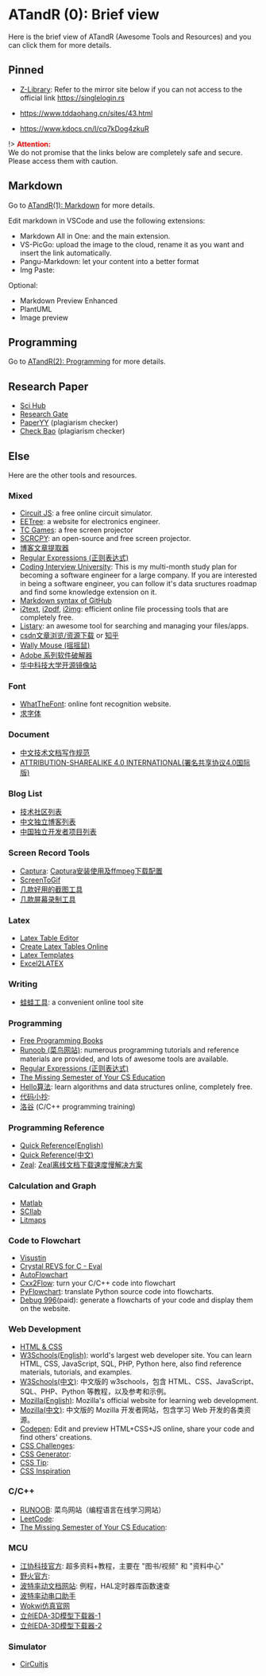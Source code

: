 # ATandR (0): Brief view

Here is the brief view of ATandR (Awesome Tools and Resources) and you can click them for more details.

## Pinned
- [Z-Library](https://singlelogin.rs): Refer to the mirror site below if you can not access to the official link https://singlelogin.rs

- https://www.tddaohang.cn/sites/43.html
- https://www.kdocs.cn/l/cq7kDog4zkuR

!> **<span style='color:red'>Attention:</span>**<br>
We do not promise that the links below are completely safe and secure. Please access them with caution.

## Markdown

Go to [ATandR(1): Markdown](Blogs/ATandR/ATandR(1)-Markdown.md) for more details.

Edit markdown in VSCode and use the following extensions:
- Markdown All in One: and the main extension.
- VS-PicGo: upload the image to the cloud, rename it as you want and insert the link automatically.
- Pangu-Markdown: let your content into a better format
- Img Paste:
 
Optional:
- Markdown Preview Enhanced
- PlantUML
- Image preview

## Programming

Go to [ATandR(2): Programming](Blogs/ATandR/ATandR(2)-Programming.md) for more details.



## Research Paper

- [Sci Hub](https://zhuanlan.zhihu.com/p/680268287?utm_campaign=shareopn&utm_medium=social&utm_psn=1792920948971814914&utm_source=wechat_session)
- [Research Gate](https://zhuanlan.zhihu.com/p/57881735?utm_campaign=shareopn&utm_medium=social&utm_psn=1792921277671010305&utm_source=wechat_session)
- [PaperYY](https://www.paperyy.cn/NoLoginPost.aspx) (plagiarism checker)
- [Check Bao](http://www.checkbao.cn/) (plagiarism checker)

## Else

Here are the other tools and resources.

### Mixed

- [Circuit JS](https://www.eetree.cn/platform/3004): a free online circuit simulator.
- [EETree](https://www.eetree.cn/): a website for electronics engineer.
- [TC Games](https://www.zhihu.com/question/424853439/answer/3473650709): a free screen projector
- [SCRCPY](https://www.zhihu.com/question/520742551/answer/3068760311): an open-source and free screen projector.
- [博客文章提取器](https://mark.cuckooing.cn/)
- [Regular Expressions (正则表达式)](https://www.jyshare.com/front-end/854/)
- [Coding Interview University](https://github.com/jwasham/coding-interview-university/blob/main/translations/README-cn.md): This is my multi-month study plan for becoming a software engineer for a large company. If you are interested in being a software engineer, you can follow it's data sructures roadmap and find some knowledge extension on it.
- [Markdown syntax of GitHub](https://docs.github.com/en/get-started/writing-on-github/getting-started-with-writing-and-formatting-on-github/basic-writing-and-formatting-syntax#GitHub-flavored-markdown)
- [i2text](https://www.i2text.com/), [i2pdf](https://www.i2pdf.com/), [i2img](https://www.i2img.com/): efficient online file processing tools that are completely free.
- [Listary](https://www.bilibili.com/video/BV1jL4y1V78P): an awesome tool for searching and managing your files/apps.
- [csdn文章浏览/资源下载](https://www.niupizhiyuan.com/download.html) <span class='tinyscript'>or [知乎](https://www.zhihu.com/question/34442235/answer/3552846202?utm_campaign=shareopn&utm_medium=social&utm_psn=1792927195892690944&utm_source=wechat_session)</span>
- [Wally Mouse (摇摇鼠)](https://yys.tanpok.com/)
- [Adobe 系列软件破解器](https://kirigaya.cn/blog/article?seq=245)
- [华中科技大学开源镜像站](https://mirrors.hust.edu.cn/)

### Font
- [WhatTheFont](https://www.myfonts.com/pages/whatthefont): online font recognition website.
- [求字体](https://www.qiuziti.com/)

### Document
- [中文技术文档写作规范](https://github.com/ruanyf/document-style-guide)
- [ATTRIBUTION-SHAREALIKE 4.0 INTERNATIONAL(署名共享协议4.0国际版)](https://creativecommons.org/licenses/by-sa/4.0/)

### Blog List
- [技术社区列表](https://www.zhihu.com/question/558619469/answer/3021358965)
- [中文独立博客列表](https://github.com/timqian/chinese-independent-blogs)
- [中国独立开发者项目列表](https://github.com/1c7/chinese-independent-developer)

### Screen Record Tools
- [Captura](https://mathewsachin.github.io/blog/2023/04/09/captura-unmaintained.html): [Captura安装使用及ffmpeg下载配置](https://blog.csdn.net/qq_24452475/article/details/138141533?ops_request_misc=&request_id=&biz_id=102&utm_term=Captura%E5%BD%95%E5%B1%8F%E9%A2%9C%E8%89%B2&utm_medium=distribute.pc_search_result.none-task-blog-2~blog~sobaiduweb~default-2-138141533.nonecase&spm=1018.2226.3001.4450)
- [ScreenToGif](https://www.screentogif.com/)
- [几款好用的截图工具](https://blog.csdn.net/lehe99/article/details/126151606)
- [几款屏幕录制工具](https://www.cnblogs.com/leftshine/p/ScreenRecord.html)

### Latex
- [Latex Table Editor](https://www.latex-tables.com/)
- [Create Latex Tables Online](https://www.tablesgenerator.com/latex_tables#google_vignette)
- [Latex Templates](https://www.latexstudio.net/index/lists/index/type/2.html)
- [Excel2LATEX](https://ctan.org/tex-archive/support/excel2latex/)

### Writing
- [蛙蛙工具](https://www.iamwawa.cn/fuhao.html): a convenient online tool site

### Programming
- [Free Programming Books](https://ebookfoundation.github.io/free-programming-books-search/?&sect=books&file=free-programming-books-zh.md)
- [Runoob (菜鸟网站)](https://www.runoob.com/): numerous programming tutorials and reference materials are provided, and lots of awesome tools are available.
- [Regular Expressions (正则表达式)](https://www.jyshare.com/front-end/854/)
- [The Missing Semester of Your CS Education](https://missing.csail.mit.edu/)
- [Hello算法](https://www.hello-algo.com/chapter_hello_algo/): learn algorithms and data structures online, completely free.
- [代码小抄](https://www.rdonly.com/archives/7502): 
- [洛谷](https://www.luogu.com.cn/training/list) (C/C++ programming training)

### Programming Reference
- [Quick Reference(English)](https://cheatsheets.zip/)
- [Quick Reference(中文)](http://ref.laoleng.vip/)
- [Zeal](https://zealdocs.org): [Zeal离线文档下载速度慢解决方案](https://www.jianshu.com/p/598f18ca6963)



### Calculation and Graph
- [Matlab]()
- [SCIlab](https://www.scilab.org/)
- [Litmaps](https://app.litmaps.com/)

### Code to Flowchart
- [Visustin](https://blog.csdn.net/qq_29183811/article/details/106170648)
- [Crystal REVS for C - Eval](https://blog.csdn.net/qq_29183811/article/details/106170648)
- [AutoFlowchart](https://blog.csdn.net/m0_73770225/article/details/127944452)
- [Cxx2Flow](https://github.com/Enter-tainer/cxx2flow): turn your C/C++ code into flowchart
- [PyFlowchart](https://github.com/cdfmlr/pyflowchart): translate Python source code into flowcharts.
- [Debug 996](https://debug996.com/draw/draw.html)(paid): generate a flowcharts of your code and display them on the website.


### Web Development
- [HTML & CSS](https://internetingishard.netlify.app/html-and-css/)
- [W3Schools(English)](https://www.w3schools.com): world's largest web developer site. You can learn HTML, CSS, JavaScript, SQL, PHP, Python here, also find reference materials, tutorials, and examples.
- [W3Schools(中文)](https://www.w3school.com.cn): 中文版的 w3schools，包含 HTML、CSS、JavaScript、SQL、PHP、Python 等教程，以及参考和示例。
- [Mozilla(English)](https://developer.mozilla.org): Mozilla's official website for learning web development. 
- [Mozilla(中文)](https://developer.mozilla.org/zh-CN): 中文版的 Mozilla 开发者网站，包含学习 Web 开发的各类资源。
- [Codepen](https://codepen.io/madzadev/pen/zYdOVPV): Edit and preview HTML+CSS+JS online, share your code and find others' creations.
- [CSS Challenges](https://css-challenges.com): 
- [CSS Generator](https://css-generators.com): 
- [CSS Tip](https://css-tip.com):
- [CSS Inspiration](https://csscoco.com/inspiration)


### C/C++
- [RUNOOB](https://www.runoob.com/): 菜鸟网站（编程语言在线学习网站）
- [LeetCode](https://leetcode.cn/): 
- [The Missing Semester of Your CS Education](https://missing.csail.mit.edu/): 


### MCU
- [江协科技官方](https://jiangxiekeji.com/): 超多资料+教程，主要在 "图书/视频" 和 "资料中心"
- [野火官方](https://embedfire.com/boos-video/): 
- [波特率动文档网站](https://docs.baud-dance.com/docs/stm32/intro): 例程，HAL定时器库函数速查
- [波特率动串口助手](https://led.baud-dance.com/)
- [Wokwi仿真官网](https://wokwi.com/)
- [立创EDA-3D模型下载器-1](https://github.com/l0086020/LC_3D_Module_Download)
- [立创EDA-3D模型下载器-2](https://github.com/seishinkouki/lceda_step_downloader)


### Simulator
- [CirCuitjs](http://scratch.trtos.com/circuitjs.html)
